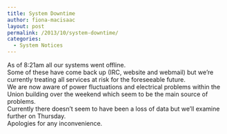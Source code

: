 ```yaml
---
title: System Downtime
author: fiona-macisaac
layout: post
permalink: /2013/10/system-downtime/
categories:
  - System Notices
---
```

<div>
  As of 8:21am all our systems went offline.
</div>

<div>
</div>

<div>
  Some of these have come back up (IRC, website and webmail) but we&#8217;re currently treating all services at risk for the foreseeable future.
</div>

<div>
</div>

<div>
  We are now aware of power fluctuations and electrical problems within the Union building over the weekend which seem to be the main source of problems.
</div>

<div>
</div>

<div>
  Currently there doesn&#8217;t seem to have been a loss of data but we&#8217;ll examine further on Thursday.
</div>

<div>
</div>

<div>
  Apologies for any inconvenience.
</div>